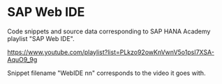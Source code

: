 SAP Web IDE
===========

Code snippets and source data corresponding to SAP HANA Academy playlist "SAP Web IDE". 

https://www.youtube.com/playlist?list=PLkzo92owKnVwnV5o1psI7XSA-AquO9_9g

Snippet filename "WebIDE nn" corresponds to the video it goes with.
